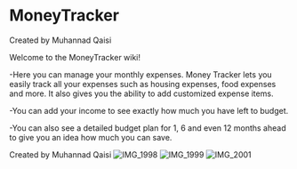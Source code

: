 # MoneyTracker
Created by Muhannad Qaisi 


Welcome to the MoneyTracker wiki!

-Here you can manage your monthly expenses. Money Tracker lets you easily track all your expenses such as housing expenses, food expenses and more. It also gives you the ability to add customized expense items.

-You can add your income to see exactly how much you have left to budget.

-You can also see a detailed budget plan for 1, 6 and even 12 months ahead to give you an idea how much you can save.

Created by Muhannad Qaisi
![IMG_1998](https://user-images.githubusercontent.com/43585553/204994110-b3f4888c-f6ac-45ca-a2b5-3e4b43fa80f0.PNG)
![IMG_1999](https://user-images.githubusercontent.com/43585553/204994134-a3d77304-724b-41cf-8dd9-778c55e08f6d.PNG)
![IMG_2001](https://user-images.githubusercontent.com/43585553/204994142-e10ec33b-4abd-4b8b-91eb-7b4f1a468cf4.PNG)

